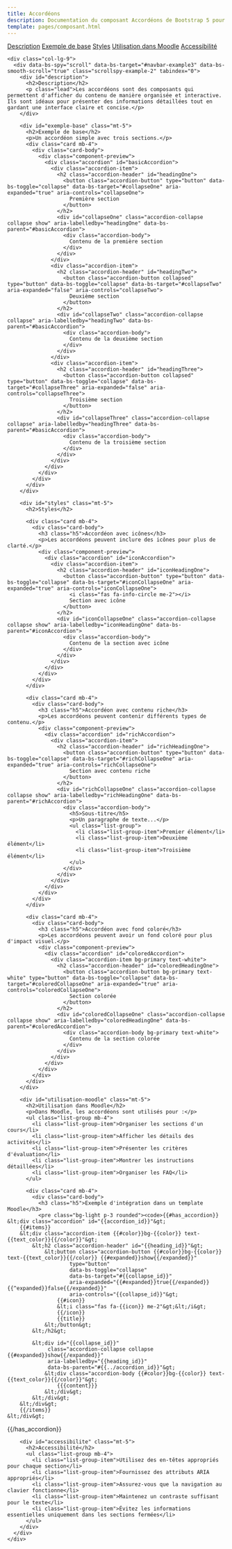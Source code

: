 ```yaml
---
title: Accordéons
description: Documentation du composant Accordéons de Bootstrap 5 pour Moodle
template: pages/composant.html
---
```


<div class="container py-4">
  <div class="row">
    <div class="col-lg-3">
      <nav id="navbar-example3" class="h-100 flex-column align-items-stretch pe-4 border-end">
        <nav class="nav nav-pills flex-column">
          <a class="nav-link" href="#description">Description</a>
          <a class="nav-link" href="#exemple-base">Exemple de base</a>
          <a class="nav-link" href="#styles">Styles</a>
          <a class="nav-link" href="#utilisation-moodle">Utilisation dans Moodle</a>
          <a class="nav-link" href="#accessibilite">Accessibilité</a>
        </nav>
      </nav>
    </div>

    <div class="col-lg-9">
      <div data-bs-spy="scroll" data-bs-target="#navbar-example3" data-bs-smooth-scroll="true" class="scrollspy-example-2" tabindex="0">
        <div id="description">
          <h2>Description</h2>
          <p class="lead">Les accordéons sont des composants qui permettent d'afficher du contenu de manière organisée et interactive. Ils sont idéaux pour présenter des informations détaillées tout en gardant une interface claire et concise.</p>
        </div>

        <div id="exemple-base" class="mt-5">
          <h2>Exemple de base</h2>
          <p>Un accordéon simple avec trois sections.</p>
          <div class="card mb-4">
            <div class="card-body">
              <div class="component-preview">
                <div class="accordion" id="basicAccordion">
                  <div class="accordion-item">
                    <h2 class="accordion-header" id="headingOne">
                      <button class="accordion-button" type="button" data-bs-toggle="collapse" data-bs-target="#collapseOne" aria-expanded="true" aria-controls="collapseOne">
                        Première section
                      </button>
                    </h2>
                    <div id="collapseOne" class="accordion-collapse collapse show" aria-labelledby="headingOne" data-bs-parent="#basicAccordion">
                      <div class="accordion-body">
                        Contenu de la première section
                      </div>
                    </div>
                  </div>
                  <div class="accordion-item">
                    <h2 class="accordion-header" id="headingTwo">
                      <button class="accordion-button collapsed" type="button" data-bs-toggle="collapse" data-bs-target="#collapseTwo" aria-expanded="false" aria-controls="collapseTwo">
                        Deuxième section
                      </button>
                    </h2>
                    <div id="collapseTwo" class="accordion-collapse collapse" aria-labelledby="headingTwo" data-bs-parent="#basicAccordion">
                      <div class="accordion-body">
                        Contenu de la deuxième section
                      </div>
                    </div>
                  </div>
                  <div class="accordion-item">
                    <h2 class="accordion-header" id="headingThree">
                      <button class="accordion-button collapsed" type="button" data-bs-toggle="collapse" data-bs-target="#collapseThree" aria-expanded="false" aria-controls="collapseThree">
                        Troisième section
                      </button>
                    </h2>
                    <div id="collapseThree" class="accordion-collapse collapse" aria-labelledby="headingThree" data-bs-parent="#basicAccordion">
                      <div class="accordion-body">
                        Contenu de la troisième section
                      </div>
                    </div>
                  </div>
                </div>
              </div>
            </div>
          </div>
        </div>

        <div id="styles" class="mt-5">
          <h2>Styles</h2>

          <div class="card mb-4">
            <div class="card-body">
              <h3 class="h5">Accordéon avec icônes</h3>
              <p>Les accordéons peuvent inclure des icônes pour plus de clarté.</p>
              <div class="component-preview">
                <div class="accordion" id="iconAccordion">
                  <div class="accordion-item">
                    <h2 class="accordion-header" id="iconHeadingOne">
                      <button class="accordion-button" type="button" data-bs-toggle="collapse" data-bs-target="#iconCollapseOne" aria-expanded="true" aria-controls="iconCollapseOne">
                        <i class="fas fa-info-circle me-2"></i>
                        Section avec icône
                      </button>
                    </h2>
                    <div id="iconCollapseOne" class="accordion-collapse collapse show" aria-labelledby="iconHeadingOne" data-bs-parent="#iconAccordion">
                      <div class="accordion-body">
                        Contenu de la section avec icône
                      </div>
                    </div>
                  </div>
                </div>
              </div>
            </div>
          </div>

          <div class="card mb-4">
            <div class="card-body">
              <h3 class="h5">Accordéon avec contenu riche</h3>
              <p>Les accordéons peuvent contenir différents types de contenu.</p>
              <div class="component-preview">
                <div class="accordion" id="richAccordion">
                  <div class="accordion-item">
                    <h2 class="accordion-header" id="richHeadingOne">
                      <button class="accordion-button" type="button" data-bs-toggle="collapse" data-bs-target="#richCollapseOne" aria-expanded="true" aria-controls="richCollapseOne">
                        Section avec contenu riche
                      </button>
                    </h2>
                    <div id="richCollapseOne" class="accordion-collapse collapse show" aria-labelledby="richHeadingOne" data-bs-parent="#richAccordion">
                      <div class="accordion-body">
                        <h5>Sous-titre</h5>
                        <p>Un paragraphe de texte...</p>
                        <ul class="list-group">
                          <li class="list-group-item">Premier élément</li>
                          <li class="list-group-item">Deuxième élément</li>
                          <li class="list-group-item">Troisième élément</li>
                        </ul>
                      </div>
                    </div>
                  </div>
                </div>
              </div>
            </div>
          </div>

          <div class="card mb-4">
            <div class="card-body">
              <h3 class="h5">Accordéon avec fond coloré</h3>
              <p>Les accordéons peuvent avoir un fond coloré pour plus d'impact visuel.</p>
              <div class="component-preview">
                <div class="accordion" id="coloredAccordion">
                  <div class="accordion-item bg-primary text-white">
                    <h2 class="accordion-header" id="coloredHeadingOne">
                      <button class="accordion-button bg-primary text-white" type="button" data-bs-toggle="collapse" data-bs-target="#coloredCollapseOne" aria-expanded="true" aria-controls="coloredCollapseOne">
                        Section colorée
                      </button>
                    </h2>
                    <div id="coloredCollapseOne" class="accordion-collapse collapse show" aria-labelledby="coloredHeadingOne" data-bs-parent="#coloredAccordion">
                      <div class="accordion-body bg-primary text-white">
                        Contenu de la section colorée
                      </div>
                    </div>
                  </div>
                </div>
              </div>
            </div>
          </div>
        </div>

        <div id="utilisation-moodle" class="mt-5">
          <h2>Utilisation dans Moodle</h2>
          <p>Dans Moodle, les accordéons sont utilisés pour :</p>
          <ul class="list-group mb-4">
            <li class="list-group-item">Organiser les sections d'un cours</li>
            <li class="list-group-item">Afficher les détails des activités</li>
            <li class="list-group-item">Présenter les critères d'évaluation</li>
            <li class="list-group-item">Montrer les instructions détaillées</li>
            <li class="list-group-item">Organiser les FAQ</li>
          </ul>

          <div class="card mb-4">
            <div class="card-body">
              <h3 class="h5">Exemple d'intégration dans un template Moodle</h3>
              <pre class="bg-light p-3 rounded"><code>{{#has_accordion}}
    &lt;div class="accordion" id="{{accordion_id}}"&gt;
        {{#items}}
        &lt;div class="accordion-item {{#color}}bg-{{color}} text-{{text_color}}{{/color}}"&gt;
            &lt;h2 class="accordion-header" id="{{heading_id}}"&gt;
                &lt;button class="accordion-button {{#color}}bg-{{color}} text-{{text_color}}{{/color}} {{#expanded}}show{{/expanded}}"
                        type="button"
                        data-bs-toggle="collapse"
                        data-bs-target="#{{collapse_id}}"
                        aria-expanded="{{#expanded}}true{{/expanded}}{{^expanded}}false{{/expanded}}"
                        aria-controls="{{collapse_id}}"&gt;
                    {{#icon}}
                    &lt;i class="fas fa-{{icon}} me-2"&gt;&lt;/i&gt;
                    {{/icon}}
                    {{title}}
                &lt;/button&gt;
            &lt;/h2&gt;

            &lt;div id="{{collapse_id}}"
                 class="accordion-collapse collapse {{#expanded}}show{{/expanded}}"
                 aria-labelledby="{{heading_id}}"
                 data-bs-parent="#{{../accordion_id}}"&gt;
                &lt;div class="accordion-body {{#color}}bg-{{color}} text-{{text_color}}{{/color}}"&gt;
                    {{{content}}}
                &lt;/div&gt;
            &lt;/div&gt;
        &lt;/div&gt;
        {{/items}}
    &lt;/div&gt;
{{/has_accordion}}</code></pre>
            </div>
          </div>
        </div>

        <div id="accessibilite" class="mt-5">
          <h2>Accessibilité</h2>
          <ul class="list-group mb-4">
            <li class="list-group-item">Utilisez des en-têtes appropriés pour chaque section</li>
            <li class="list-group-item">Fournissez des attributs ARIA appropriés</li>
            <li class="list-group-item">Assurez-vous que la navigation au clavier fonctionne</li>
            <li class="list-group-item">Maintenez un contraste suffisant pour le texte</li>
            <li class="list-group-item">Évitez les informations essentielles uniquement dans les sections fermées</li>
          </ul>
        </div>
      </div>
    </div>
  </div>
</div>